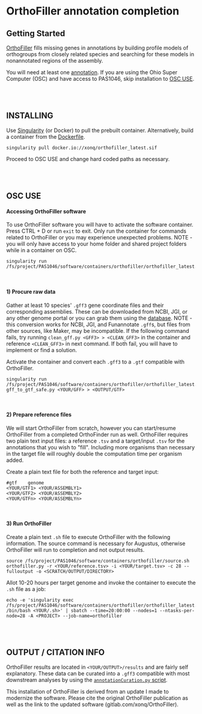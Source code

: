 # OrthoFiller annotation completion

## Getting Started
[OrthoFiller](https://gitlab.com/xonq/OrthoFiller) fills missing genes in annotations by building profile models of orthogroups from closely related species and searching for these models in nonannotated regions of the assembly.

You will need at least one [annotation](https://gitlab.com/xonq/tutorials/-/blob/master/funannotate.md). If you are using the Ohio Super Computer (OSC) and have access to PAS1046, skip installation to [OSC USE](https://gitlab.com/xonq/tutorials/-/blob/master/orthofiller.md#osc-use).


<br /><br />

## INSTALLING
 
Use [Singularity](https://gitlab.com/xonq/tutorials/-/blob/master/containers.md) (or Docker) to pull the prebuilt container. Alternatively, build a container from the [Dockerfile](https://gitlab.com/xonq/recipes/orthofiller).
```
singularity pull docker.io://xonq/orthofiller_latest.sif
```

Proceed to OSC USE and change hard coded paths as necessary.

<br /><br />

## OSC USE
#### Accessing OrthoFiller software
To use OrthoFiller software you will have to activate the software container. Press CTRL + D or run `exit` to exit. Only run the container for commands related to OrthoFiller or you may experience unexpected problems. NOTE - you will only have access to your home folder and shared project folders while in a container on OSC.

```
singularity run /fs/project/PAS1046/software/containers/orthofiller/orthofiller_latest.sif
```

<br />

#### 1) Procure raw data
Gather at least 10 species' `.gff3` gene coordinate files and their corresponding assemblies. These can be downloaded from NCBI, JGI, or any other genome portal or you can grab them using the [database](https://gitlab.com/xonq/scripts/-/blob/master/README.md#installing-database). NOTE - this conversion works for NCBI, JGI, and Funannotate `.gff`s, but files from other sources, like Maker, may be incompatible. If the following command fails, try running `clean_gff.py <GFF3> > <CLEAN_GFF3>` in the container and reference `<CLEAN_GFF3>` in next command. If both fail, you will have to implement or find a solution.

Activate the container and convert each `.gff3` to a `.gtf` compatible with OrthoFiller.
```
singularity run /fs/project/PAS1046/software/containers/orthofiller/orthofiller_latest.sif
gff_to_gtf_safe.py <YOUR/GFF> > <OUTPUT/GTF>
```

<br />

#### 2) Prepare reference files
We will start OrthoFiller from scratch, however you can start/resume OrthoFiller from a completed OrthoFinder run as well. OrthoFiller requires two plain text input files: a reference `.tsv` and a target/input `.tsv` for the annotations that you wish to "fill". Including more organisms than necessary in the target file will roughly double the computation time per organism added.

Create a plain text file for both the reference and target input:
```
#gtf	genome
<YOUR/GTF1>	<YOUR/ASSEMBLY1>
<YOUR/GTF2>	<YOUR/ASSEMBLY2>
<YOUR/GTFn>	<YOUR/ASSEMBLYn>
```

<br />

#### 3) Run OrthoFiller
Create a plain text `.sh` file to execute OrthoFiller with the following information. The source command is necessary for Augustus, otherwise OrthoFiller will run to completion and not output results.
```
source /fs/project/PAS1046/software/containers/orthofiller/source.sh
orthofiller.py -r <YOUR/reference.tsv> -i <YOUR/target.tsv> -c 28 --fulloutput -o <SCRATCH/OUTPUT/DIRECTORY>
```
Allot 10-20 hours per target genome and invoke the container to execute the `.sh` file as a job:
```
echo -e 'singularity exec /fs/project/PAS1046/software/containers/orthofiller/orthofiller_latest.sif /bin/bash <YOUR/.sh>' | sbatch --time=20:00:00 --nodes=1 --ntasks-per-node=28 -A <PROJECT> --job-name=orthofiller
```

<br /><br />

## OUTPUT / CITATION INFO
OrthoFiller results are located in `<YOUR/OUTPUT>/results` and are fairly self explanatory. These data can be curated into a `.gff3` compatible with most downstream analyses by using the [`annotationCuration.py` script](https://gitlab.com/xonq/scripts).

This installation of OrthoFiller is derived from an update I made to modernize the software. Please cite the original OrthoFiller publication as well as the link to the updated software (gitlab.com/xonq/OrthoFiller).
